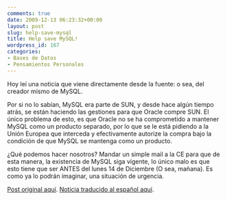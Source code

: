 ```yaml
---
comments: true
date: 2009-12-13 06:23:32+00:00
layout: post
slug: help-save-mysql
title: Help save MySQL!
wordpress_id: 167
categories:
- Bases de Datos
- Pensamientos Personales
---
```


Hoy leí una noticia que viene directamente desde la fuente: o sea, del creador mismo de MySQL. 

Por si no lo sabían, MySQL era parte de SUN, y desde hace algún tiempo atrás, se están haciendo las gestiones para que Oracle compre SUN. El único problema de esto, es que Oracle no se ha comprometido a mantener MySQL como un producto separado, por lo que se le está pidiendo a la Unión Europea que interceda y efectivamente autorize la compra bajo la condición de que MySQL se mantenga como un producto. 

¿Qué podemos hacer nosotros? Mandar un simple mail a la CE para que de esta manera, la existencia de MySQL siga vigente, lo único malo es que esto tiene que ser ANTES del lunes 14 de Diciembre (O sea, mañana). Es como ya lo podrán imaginar, una situación de urgencia. 

[Post original aquí](http://monty-says.blogspot.com/2009/12/help-saving-mysql.html).
[Noticia traducido al español aquí](http://www.dragonjar.org/mysql-podria-morir.xhtml). 

